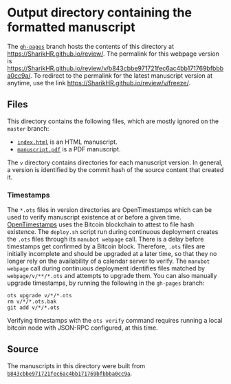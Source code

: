 # Output directory containing the formatted manuscript

The [`gh-pages`](https://github.com/SharikHR/review/tree/gh-pages) branch hosts the contents of this directory at <https://SharikHR.github.io/review/>.
The permalink for this webpage version is <https://SharikHR.github.io/review/v/b843cbbe971721fec6ac4bb171769bfbbba0cc9a/>.
To redirect to the permalink for the latest manuscript version at anytime, use the link <https://SharikHR.github.io/review/v/freeze/>.

## Files

This directory contains the following files, which are mostly ignored on the `master` branch:

+ [`index.html`](index.html) is an HTML manuscript.
+ [`manuscript.pdf`](manuscript.pdf) is a PDF manuscript.

The `v` directory contains directories for each manuscript version.
In general, a version is identified by the commit hash of the source content that created it.

### Timestamps

The `*.ots` files in version directories are OpenTimestamps which can be used to verify manuscript existence at or before a given time.
[OpenTimestamps](https://opentimestamps.org/) uses the Bitcoin blockchain to attest to file hash existence.
The `deploy.sh` script run during continuous deployment creates the `.ots` files through its `manubot webpage` call.
There is a delay before timestamps get confirmed by a Bitcoin block.
Therefore, `.ots` files are initially incomplete and should be upgraded at a later time, so that they no longer rely on the availability of a calendar server to verify.
The `manubot webpage` call during continuous deployment identifies files matched by `webpage/v/**/*.ots` and attempts to upgrade them.
You can also manually upgrade timestamps, by running the following in the `gh-pages` branch:

```shell
ots upgrade v/*/*.ots
rm v/*/*.ots.bak
git add v/*/*.ots
```

Verifying timestamps with the `ots verify` command requires running a local bitcoin node with JSON-RPC configured, at this time.

## Source

The manuscripts in this directory were built from
[`b843cbbe971721fec6ac4bb171769bfbbba0cc9a`](https://github.com/SharikHR/review/commit/b843cbbe971721fec6ac4bb171769bfbbba0cc9a).
